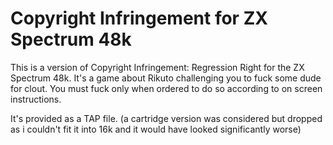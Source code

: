 Copyright Infringement for ZX Spectrum 48k
==========================================

This is a version of Copyright Infringement: Regression Right for the ZX Spectrum 48k.
It's a game about Rikuto challenging you to fuck some dude for clout.
You must fuck only when ordered to do so according to on screen instructions.

It's provided as a TAP file. 
(a cartridge version was considered but dropped as i couldn't fit it into 16k and it would have looked significantly worse)
